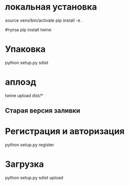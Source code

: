 # локальная установка
source venv/bin/activate
pip install -e .

#тулза
pip install twine

# Упаковка 
python setup.py sdist

# аплоэд
twine upload dist/*


Старая версия заливки
---------------------

# Регистрация и авторизация
python setup.py register

# Загрузка
python setup.py sdist upload
